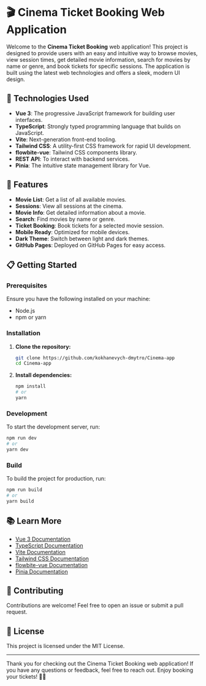 # 🎬 Cinema Ticket Booking Web Application

Welcome to the **Cinema Ticket Booking** web application! This project is designed to provide users with an easy and intuitive way to browse movies, view session times, get detailed movie information, search for movies by name or genre, and book tickets for specific sessions. The application is built using the latest web technologies and offers a sleek, modern UI design.

## 🚀 Technologies Used

- **Vue 3**: The progressive JavaScript framework for building user interfaces.
- **TypeScript**: Strongly typed programming language that builds on JavaScript.
- **Vite**: Next-generation front-end tooling.
- **Tailwind CSS**: A utility-first CSS framework for rapid UI development.
- **flowbite-vue**: Tailwind CSS components library.
- **REST API**: To interact with backend services.
- **Pinia**: The intuitive state management library for Vue.

## 🌟 Features

- **Movie List**: Get a list of all available movies.
- **Sessions**: View all sessions at the cinema.
- **Movie Info**: Get detailed information about a movie.
- **Search**: Find movies by name or genre.
- **Ticket Booking**: Book tickets for a selected movie session.
- **Mobile Ready**: Optimized for mobile devices.
- **Dark Theme**: Switch between light and dark themes.
- **GitHub Pages**: Deployed on GitHub Pages for easy access.

## 📋 Getting Started

### Prerequisites

Ensure you have the following installed on your machine:

- Node.js
- npm or yarn

### Installation

1. **Clone the repository:**

   ```sh
   git clone https://github.com/kokhanevych-dmytro/Cinema-app
   cd Cinema-app
   ```

2. **Install dependencies:**

   ```sh
   npm install
   # or
   yarn
   ```

### Development

To start the development server, run:

```sh
npm run dev
# or
yarn dev
```

### Build

To build the project for production, run:

```sh
npm run build
# or
yarn build
```

## 📚 Learn More

- [Vue 3 Documentation](https://v3.vuejs.org/)
- [TypeScript Documentation](https://www.typescriptlang.org/docs/)
- [Vite Documentation](https://vitejs.dev/)
- [Tailwind CSS Documentation](https://tailwindcss.com/docs)
- [flowbite-vue Documentation](https://flowbite-vue.com/)
- [Pinia Documentation](https://pinia.vuejs.org/)

## 🤝 Contributing

Contributions are welcome! Feel free to open an issue or submit a pull request.

## 📄 License

This project is licensed under the MIT License.

---

Thank you for checking out the Cinema Ticket Booking web application! If you have any questions or feedback, feel free to reach out. Enjoy booking your tickets! 🎥🍿